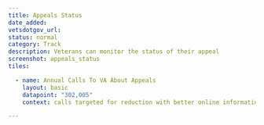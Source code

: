 ```yaml
---
title: Appeals Status
date_added:
vetsdotgov_url:
status: normal
category: Track
description: Veterans can monitor the status of their appeal
screenshot: appeals_status
tiles:

  - name: Annual Calls To VA About Appeals
    layout: basic
    datapoint: "302,005"
    context: calls targeted for reduction with better online information

---
```

